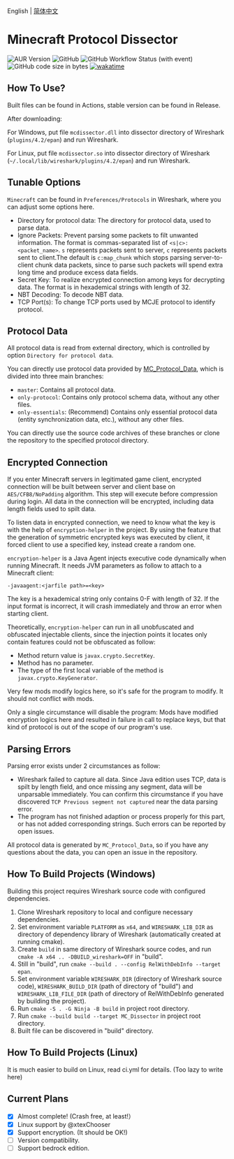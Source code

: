 English | [简体中文](./README-zh_CN.MD)

# Minecraft Protocol Dissector

![AUR Version](https://img.shields.io/aur/version/wireshark-minecraft-dissector)
![GitHub](https://img.shields.io/github/license/Nickid2018/MC_Dissector)
![GitHub Workflow Status (with event)](https://img.shields.io/github/actions/workflow/status/Nickid2018/MC_Dissector/ci.yml)
![GitHub code size in bytes](https://img.shields.io/github/languages/code-size/Nickid2018/MC_Dissector)
[![wakatime](https://wakatime.com/badge/user/74cf9ef2-54ee-470f-a4ae-03e46a1e3c77/project/07a6974f-bdb4-40ce-98f1-f16c123aa610.svg)](https://wakatime.com/badge/user/74cf9ef2-54ee-470f-a4ae-03e46a1e3c77/project/07a6974f-bdb4-40ce-98f1-f16c123aa610)

## How To Use?

Built files can be found in Actions, stable version can be found in Release.

After downloading:

For Windows, put file `mcdissector.dll` into dissector directory of Wireshark (`plugins/4.2/epan`) and run Wireshark.

For Linux, put file `mcdissector.so` into dissector directory of Wireshark (`~/.local/lib/wireshark/plugins/4.2/epan`) and run Wireshark.

## Tunable Options

`Minecraft` can be found in `Preferences/Protocols` in Wireshark, where you can adjust some options here.

* Directory for protocol data: The directory for protocol data, used to parse data.
* Ignore Packets: Prevent parsing some packets to filt unwanted information. The format is commas-separated list of `<s|c>:<packet_name>`. `s` represents packets sent to server, `c` represents packets sent to client.The default is `c:map_chunk` which stops parsing server-to-client chunk data packets, since to parse such packets will spend extra long time and produce excess data fields.
* Secret Key: To realize encrypted connection among keys for decrypting data. The format is in hexademical strings with length of 32.
* NBT Decoding: To decode NBT data.
* TCP Port(s): To change TCP ports used by MCJE protocol to identify protocol.

## Protocol Data

All protocol data is read from external directory, which is controlled by option `Directory for protocol data`.

You can directly use protocol data provided by [MC_Protocol_Data](https://github.com/Nickid2018/MC_Protocol_Data), which is divided into three main branches:
* `master`: Contains all protocol data.
* `only-protocol`: Contains only protocol schema data, without any other files.
* `only-essentials`: (Recommend) Contains only essential protocol data (entity synchronization data, etc.), without any other files.

You can directly use the source code archives of these branches or clone the repository to the specified protocol directory.

## Encrypted Connection

If you enter Minecraft servers in legitimated game client, encrypted connection will be built between server and client base on `AES/CFB8/NoPadding` algorithm.
This step will execute before compression during login. All data in the connection will be encrypted, including data length fields used to spilt data.

To listen data in encrypted connection, we need to know what the key is with the help of `encryption-helper` in the project.
By using the feature that the generation of symmetric encrypted keys was executed by client, it forced client to use a specified key, instead create a random one.

`encryption-helper` is a Java Agent injects executive code dynamically when running Minecraft. It needs JVM parameters as follow to attach to a Minecraft client:

```shell
-javaagent:<jarfile path>=<key>
```

The key is a hexademical string only contains 0-F with length of 32. If the input format is incorrect, it will crash immediately and throw an error when starting client.

Theoretically, `encryption-helper` can run in all unobfuscated and obfuscated injectable clients, since the injection points it locates only contain features could not be obfuscated as follow:

* Method return value is `javax.crypto.SecretKey`.
* Method has no parameter.
* The type of the first local variable of the method is `javax.crypto.KeyGenerator`.

Very few mods modify logics here, so it's safe for the program to modify. It should not conflict with mods.

Only a single circumstance will disable the program: Mods have modified encryption logics here and resulted in failure in call to replace keys, but that kind of protocol is out of the scope of our program's use.

## Parsing Errors

Parsing error exists under 2 circumstances as follow:

* Wireshark failed to capture all data. Since Java edition uses TCP, data is spilt by length field, and once missing any segment, data will be unparsable immediately. You can confirm this circumstance if you have discovered `TCP Previous segment not captured` near the data parsing error.
* The program has not finished adaption or process properly for this part, or has not added corresponding strings. Such errors can be reported by open issues.

All protocol data is generated by `MC_Protocol_Data`, so if you have any questions about the data, you can open an issue in the repository.

## How To Build Projects (Windows)

Building this project requires Wireshark source code with configured dependencies.

1. Clone Wireshark repository to local and configure necessary dependencies.
2. Set environment variable `PLATFORM` as `x64`, and `WIRESHARK_LIB_DIR` as directory of dependency library of Wireshark (automatically created at running cmake).
3. Create `build` in same directory of Wireshark source codes, and run `cmake -A x64 .. -DBUILD_wireshark=OFF` in "build".
4. Still in "build", run `cmake --build . --config RelWithDebInfo --target epan`.
5. Set environment variable `WIRESHARK_DIR` (directory of Wireshark source code), `WIRESHARK_BUILD_DIR` (path of directory of "build") and `WIRESHARK_LIB_FILE_DIR` (path of directory of RelWithDebInfo generated by building the project).
6. Run `cmake -S . -G Ninja -B build` in project root directory.
7. Run `cmake --build build --target MC_Dissector` in project root directory.
8. Built file can be discovered in "build" directory.

## How To Build Projects (Linux)

It is much easier to build on Linux, read ci.yml for details. (Too lazy to write here)

## Current Plans

- [x] Almost complete! (Crash free, at least!）
- [x] Linux support by @xtexChooser
- [x] Support encryption. (It should be OK!)
- [ ] Version compatibility.
- [ ] Support bedrock edition.
